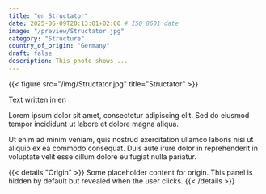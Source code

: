 ```yaml
---
title: "en Structator"
date: 2025-06-09T20:13:01+02:00 # ISO 8601 date
image: "/preview/Structator.jpg"
category: "Structure"
country_of_origin: "Germany"
draft: false
description: This photo shows ...
---
```


{{< figure src="/img/Structator.jpg" title="Structator" >}}

Text written in en

Lorem ipsum dolor sit amet, consectetur adipiscing elit. Sed do eiusmod tempor incididunt ut labore et dolore magna aliqua.

Ut enim ad minim veniam, quis nostrud exercitation ullamco laboris nisi ut aliquip ex ea commodo consequat. Duis aute irure dolor in reprehenderit in voluptate velit esse cillum dolore eu fugiat nulla pariatur.


{{< details "Origin" >}}
Some placeholder content for origin. This panel is hidden by default but revealed when the user clicks.
{{< /details >}}

